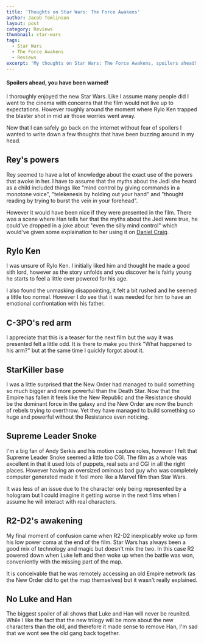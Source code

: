 ```yaml
---
title: 'Thoughts on Star Wars: The Force Awakens'
author: Jacob Tomlinson
layout: post
category: Reviews
thumbnail: star-wars
tags:
  - Star Wars
  - The Force Awakens
  - Reviews
excerpt: 'My thoughts on Star Wars: The Force Awakens, spoilers ahead!'
---
```


#### Spoilers ahead, you have been warned!

I thoroughly enjoyed the new Star Wars. Like I assume many people did I went to the cinema with concerns that the film would not live up to expectations. However roughly around the moment where Rylo Ken trapped the blaster shot in mid air those worries went away.

Now that I can safely go back on the internet without fear of spoilers I wanted to write down a few thoughts that have been buzzing around in my head.

## Rey's powers

Rey seemed to have a lot of knowledge about the exact use of the powers that awoke in her. I have to assume that the myths about the Jedi she heard as a child included things like "mind control by giving commands in a monotone voice", "telekenesis by holding out your hand" and "thought reading by trying to burst the vein in your forehead".

However it would have been nice if they were presented in the film. There was a scene where Han tells her that the myths about the Jedi were true, he could've dropped in a joke about "even the silly mind control" which would've given some explaination to her using it on [Daniel Craig][daniel-craig-cameo].

## Rylo Ken

I was unsure of Rylo Ken. I initially liked him and thought he made a good sith lord, however as the story unfolds and you discover he is fairly young he starts to feel a little over powered for his age.

I also found the unmasking disappointing, it felt a bit rushed and he seemed a little too normal. However I do see that it was needed for him to have an emotional confrontation with his father.

## C-3PO's red arm

I appreciate that this is a teaser for the next film but the way it was presented felt a little odd. It is there to make you think "What happened to his arm?" but at the same time I quickly forgot about it.

## StarKiller base

I was a little surprised that the New Order had managed to build something so much bigger and more powerful than the Death Star. Now that the Empire has fallen it feels like the New Republic and the Resistance should be the dominant force in the galaxy and the New Order are now the bunch of rebels trying to overthrow. Yet they have managed to build something so huge and powerful without the Resistance even noticing.

## Supreme Leader Snoke

I'm a big fan of Andy Serkis and his motion capture roles, however I felt that Supreme Leader Snoke seemed a little too CGI. The film as a whole was excellent in that it used lots of puppets, real sets and CGI in all the right places. However having an oversized ominous bad guy who was completely computer generated made it feel more like a Marvel film than Star Wars.

It was less of an issue due to the character only being represented by a hologram but I could imagine it getting worse in the next films when I assume he will interact with real characters.

## R2-D2's awakening

My final moment of confusion came when R2-D2 inexplicably woke up form his low power coma at the end of the film. Star Wars has always been a good mix of technology and magic but doesn't mix the two. In this case R2 powered down when Luke left and then woke up when the battle was won, conveniently with the missing part of the map.

It is conceivable that he was remotely accessing an old Empire network (as the New Order did to get the map themselves) but it wasn't really explained.

## No Luke and Han

The biggest spoiler of all shows that Luke and Han will never be reunited. While I like the fact that the new trilogy will be more about the new characters than the old, and therefore it made sense to remove Han, I'm sad that we wont see the old gang back together.

[daniel-craig-cameo]: http://www.theguardian.com/film/2015/dec/18/daniel-craig-stormtrooper-cameo-in-star-wars-the-force-awakens-revealed
